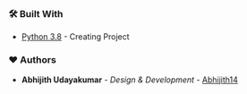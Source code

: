 ### 🛠️ Built With

- [Python 3.8](https://www.python.org/) - Creating Project

### ❤️ Authors

- **Abhijith Udayakumar** - *Design & Development* - [Abhijith14](https://github.com/Abhijith14)